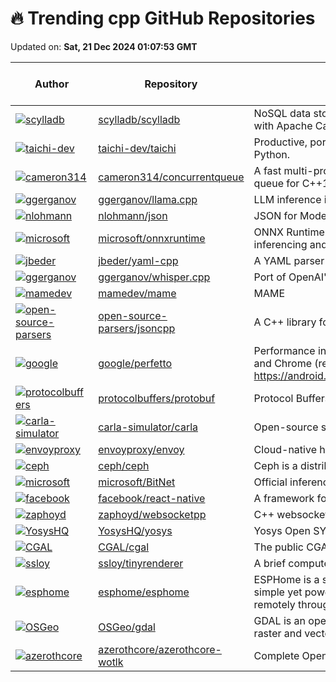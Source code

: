 # 🔥 Trending cpp GitHub Repositories

Updated on: **Sat, 21 Dec 2024 01:07:53 GMT**

| Author | Repository | Description | Language | ⭐ Total Stars | 🌟 Stars Today |
|--------|------------|-------------|----------|----------------|----------------|
| [![scylladb](https://avatars.githubusercontent.com/u/1017210?s=40&v=4)](https://github.com/scylladb) | [scylladb/scylladb](https://github.com/scylladb/scylladb) | NoSQL data store using the seastar framework, compatible with Apache Cassandra | C++ | 13813 | 20 |
| [![taichi-dev](https://avatars.githubusercontent.com/u/6553256?s=40&v=4)](https://github.com/taichi-dev) | [taichi-dev/taichi](https://github.com/taichi-dev/taichi) | Productive, portable, and performant GPU programming in Python. | C++ | 25994 | 156 |
| [![cameron314](https://avatars.githubusercontent.com/u/116235?s=40&v=4)](https://github.com/cameron314) | [cameron314/concurrentqueue](https://github.com/cameron314/concurrentqueue) | A fast multi-producer, multi-consumer lock-free concurrent queue for C++11 | C++ | 10358 | 17 |
| [![ggerganov](https://avatars.githubusercontent.com/u/1991296?s=40&v=4)](https://github.com/ggerganov) | [ggerganov/llama.cpp](https://github.com/ggerganov/llama.cpp) | LLM inference in C/C++ | C++ | 69518 | 49 |
| [![nlohmann](https://avatars.githubusercontent.com/u/159488?s=40&v=4)](https://github.com/nlohmann) | [nlohmann/json](https://github.com/nlohmann/json) | JSON for Modern C++ | C++ | 43738 | 23 |
| [![microsoft](https://avatars.githubusercontent.com/u/856316?s=40&v=4)](https://github.com/microsoft) | [microsoft/onnxruntime](https://github.com/microsoft/onnxruntime) | ONNX Runtime: cross-platform, high performance ML inferencing and training accelerator | C++ | 15050 | 16 |
| [![jbeder](https://avatars.githubusercontent.com/u/1059334?s=40&v=4)](https://github.com/jbeder) | [jbeder/yaml-cpp](https://github.com/jbeder/yaml-cpp) | A YAML parser and emitter in C++ | C++ | 5224 | 2 |
| [![ggerganov](https://avatars.githubusercontent.com/u/1991296?s=40&v=4)](https://github.com/ggerganov) | [ggerganov/whisper.cpp](https://github.com/ggerganov/whisper.cpp) | Port of OpenAI's Whisper model in C/C++ | C++ | 36438 | 25 |
| [![mamedev](https://avatars.githubusercontent.com/u/16355444?s=40&v=4)](https://github.com/mamedev) | [mamedev/mame](https://github.com/mamedev/mame) | MAME | C++ | 8512 | 2 |
| [![open-source-parsers](https://avatars.githubusercontent.com/u/450656?s=40&v=4)](https://github.com/open-source-parsers) | [open-source-parsers/jsoncpp](https://github.com/open-source-parsers/jsoncpp) | A C++ library for interacting with JSON. | C++ | 8229 | 0 |
| [![google](https://avatars.githubusercontent.com/u/679100?s=40&v=4)](https://github.com/google) | [google/perfetto](https://github.com/google/perfetto) | Performance instrumentation and tracing for Android, Linux and Chrome (read-only mirror of https://android.googlesource.com/platform/external/perfetto/) | C++ | 2993 | 5 |
| [![protocolbuffers](https://avatars.githubusercontent.com/u/1270?s=40&v=4)](https://github.com/protocolbuffers) | [protocolbuffers/protobuf](https://github.com/protocolbuffers/protobuf) | Protocol Buffers - Google's data interchange format | C++ | 66051 | 10 |
| [![carla-simulator](https://avatars.githubusercontent.com/u/4332953?s=40&v=4)](https://github.com/carla-simulator) | [carla-simulator/carla](https://github.com/carla-simulator/carla) | Open-source simulator for autonomous driving research. | C++ | 11732 | 19 |
| [![envoyproxy](https://avatars.githubusercontent.com/in/29110?s=40&v=4)](https://github.com/envoyproxy) | [envoyproxy/envoy](https://github.com/envoyproxy/envoy) | Cloud-native high-performance edge/middle/service proxy | C++ | 25217 | 6 |
| [![ceph](https://avatars.githubusercontent.com/u/433031?s=40&v=4)](https://github.com/ceph) | [ceph/ceph](https://github.com/ceph/ceph) | Ceph is a distributed object, block, and file storage platform | C++ | 14365 | 5 |
| [![microsoft](https://avatars.githubusercontent.com/u/54800242?s=40&v=4)](https://github.com/microsoft) | [microsoft/BitNet](https://github.com/microsoft/BitNet) | Official inference framework for 1-bit LLMs | C++ | 12382 | 13 |
| [![facebook](https://avatars.githubusercontent.com/u/11689122?s=40&v=4)](https://github.com/facebook) | [facebook/react-native](https://github.com/facebook/react-native) | A framework for building native applications using React | C++ | 119807 | 20 |
| [![zaphoyd](https://avatars.githubusercontent.com/u/1006976?s=40&v=4)](https://github.com/zaphoyd) | [zaphoyd/websocketpp](https://github.com/zaphoyd/websocketpp) | C++ websocket client/server library | C++ | 7138 | 1 |
| [![YosysHQ](https://avatars.githubusercontent.com/u/619764?s=40&v=4)](https://github.com/YosysHQ) | [YosysHQ/yosys](https://github.com/YosysHQ/yosys) | Yosys Open SYnthesis Suite | C++ | 3556 | 3 |
| [![CGAL](https://avatars.githubusercontent.com/u/5746675?s=40&v=4)](https://github.com/CGAL) | [CGAL/cgal](https://github.com/CGAL/cgal) | The public CGAL repository, see the README below | C++ | 5071 | 5 |
| [![ssloy](https://avatars.githubusercontent.com/u/1029298?s=40&v=4)](https://github.com/ssloy) | [ssloy/tinyrenderer](https://github.com/ssloy/tinyrenderer) | A brief computer graphics / rendering course | C++ | 20849 | 9 |
| [![esphome](https://avatars.githubusercontent.com/u/3060199?s=40&v=4)](https://github.com/esphome) | [esphome/esphome](https://github.com/esphome/esphome) | ESPHome is a system to control your ESP8266/ESP32 by simple yet powerful configuration files and control them remotely through Home Automation systems. | C++ | 8671 | 6 |
| [![OSGeo](https://avatars.githubusercontent.com/u/1192433?s=40&v=4)](https://github.com/OSGeo) | [OSGeo/gdal](https://github.com/OSGeo/gdal) | GDAL is an open source MIT licensed translator library for raster and vector geospatial data formats. | C++ | 4985 | 3 |
| [![azerothcore](https://avatars.githubusercontent.com/u/80540499?s=40&v=4)](https://github.com/azerothcore) | [azerothcore/azerothcore-wotlk](https://github.com/azerothcore/azerothcore-wotlk) | Complete Open Source and Modular solution for MMO | C++ | 6681 | 7 |
